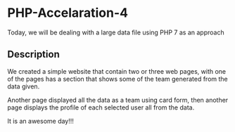 # PHP-Accelaration-4
Today, we will be dealing with a large data file using PHP 7 as an approach

## Description
We created a simple website that contain two or three web pages, with one of the pages has a section that shows some of the team generated from the data given.

Another page displayed all the data as a team using card form, then another page displays the profile of each selected user all from the data.

It is an awesome day!!!
